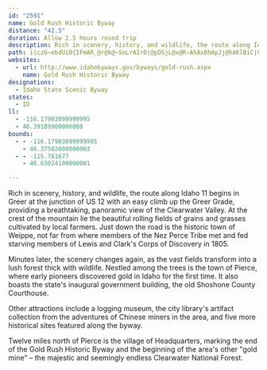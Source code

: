 ```yaml
---
id: "2591"
name: Gold Rush Historic Byway
distance: "42.5"
duration: Allow 2.5 hours round trip
description: Rich in scenery, history, and wildlife, the route along Idaho 11 travels through mountains and forests where early pioneers discovered gold in Idaho for the first time.
path: i|czG~ebdUiB{IFmAR_@r@k@~SoLrAIrD|@pDSjL@x@R~AhAxBhApJj@hAKlBiC|Cw@p@sAz@sCl@_BlCaEfAqAnAe@tADZGd@YTs@EeAYq@SIs@HoG~Bc@\iAzAaD~AcBrBe@Xi@FoCBi@RuA~@sA\uAUg@Ue@e@}A_CoAg@c@_@_@i@Uu@G_AVsD@_AEy@Us@[m@c@_@cAKcB^i@Ai@UyAy@oAcAi@q@Uq@_@g@c@WsAJ[^s@~A_@j@qAn@aBP]AUW?_@DSNKnASb@Qv@mAjByEb@_@`@Er@PfBxAd@XrAPrASjByA\QX?|Bd@jDdBj@HjCJhAXXP\~A@~@G`A]pAI~@DZHX^^`@Lj@?x@YlF}EZq@\sAIkA_@{@yA_AqFkAs@UeDwBwGgDcBs@wDw@u@JiAx@y@Pi@EsAe@u@m@K]g@uCi@mAa@e@c@C}@HURi@r@wA~Ca@f@gCfA_Bb@}CN_@To@x@g@ZiFXo@RgHbAyBf@y@?c@YEWDUHK~AE^KpG_DbEgA|Am@xAw@hDuCvBmANQNq@Ks@a@Uo@X}@~@k@XqELg@L}BfBy@NYKsAsAYKy@GsCd@mAQoAq@[g@Eg@Jk@rBeBvDkBxCsDxAgApGmDfGmExAqAbAmAVo@f@oB^i@h@SXCj@JpAd@tAFd@Qb@a@Xm@^sBNyKxAkUXkC~B{Ed@mBLyB?mEk@aE[y@q@w@sDyB}EaCSc@@{Ab@g@xBkAfAKdA\lB~Af@Rj@Jd@IfKgHjDsCdAeBXy@RcAPmBEkBcCiROmC?wUN_FReAx@aCzNmTxAmCd@sAxBoI`C{JJeADyAA_AsAqMEsAJqDxB}QFyEC{IUgBmBgHKyB?_AJy@vCuOD}@?iF|@sGLyBA{BsBoUEgC~@cb@E{BOyB_@sBgAyCwYge@mCwDk@oAs@}Bc@cCqO}hAUoCIqCNkeA?m`ADmCNmEXmAt@}BlAyA|XkXv\k`@hAaB|@sBn@mCRsBH{GJsk@OeiAAc|Af@kuIKe@o@YkZFyNPyCE_BYwIaFmByAmR}Qk@w@m@mAsEgOe@aAmAsAiBm@kNT_BEcCg@aDaBkQaNiBmBgAeB{Oy^_@k@s@g@mFiBcBgA_BaBaByCsIqWiCoJ}CkMi@{AeImOoCcJmFoMcCgHgF{LcAkB_CeD}A{AcBsAuBaAoQkHwBqAmDoCsJ{HiKmJiE_FeAgCy@yAaB_B_Ak@mBi@eAEsAD}Bn@iCdBeB|@gARuA@sAMcBe@aPoLwBqB_BuCiAsDs@{EkJaw@_AiHe@yAiDyGwSal@_AsB{LuPob@qa@mCsCqMiQwGoJ}D{Hy@gAaFwEe@eA}@mCcAiB{BcDoBaCgCmCcBeAmBe@iC[cB_@}DkBo@k@_AoAiB_EgB{Lu@mDcB_GUcB?sAJqAfB{ID}@Ig@i@sAmJsNi@iB}@sEo@kBi@y@sEyFy@yAYgAUeDh@cMFeFKwJIqAUmA_AeCy@{@oM_HiA_AoAyAcD{Ey@{AYkAEsAHyDSaBO_@s@}@yBaC_@gAIsA^_FEsASqCD{@`@eA`CeCVo@H}@IyB_@gCmBaKy@sBcAmAc@]qAm@cASu@?{K~@_FR{f@GuO?q@Ju@t@yClH[pBKlA@rANfBCpAUr@}A~BUhACpAVjAdAbB^dAHlACh@Kx@St@u@~@}CdBcE`AcAd@m@p@{AzCeAdAgAVu@@}Bm@i@Ey@\UXO`@SdBe@nHSx@]d@k@Pi@]c@g@{@sCs@e@_AK}C?eId@aA`@iAdAs@\gALuA?cAX{@v@mBbDeAhAmE`BaFnDeAPy@A}Am@uAKwDn@aGr@oAj@gE~Di@z@_@hASxBAz@h@rFJxBEzBUpCIrDYr@_@^sB?i@Re@^c@dAsAxE_AlCEf@?j@^`D?r@UrAi@p@uE~B_Bf@eAL}DBeNx@{MfH}FfCwAFgIaAmCMqGIuADu@PcAd@sE`DsB~@s@LsFDsAPi@To@j@iA`BcAhAoSbN{FlHo@l@i@Vu@LsAKi@SiA_AmBeCeBgAsCkAkDs@mK[yADmBZsDdAsBRaKe@u@Py@\mDlD_Af@iAJ}CCaGMcBa@qKmIe@}@Me@_A{Ho@uCiCoI_@eAi@w@}EuDoP{KaFyE_AqBiBcHc@_A_AqA}As@iDSi@McAi@{@u@gHgIaAe@qAWwDcDi@w@Oe@iCaKs@aB_AmAgD}@iAaA_@aAi@eEYs@{MoNe@}@qCoHiBgDuAkB{CiBeAeAaHkMk@m@}Ay@iDoCs@kAe@aCg@}@yGuGgEgD_AkAmD{FcAkAwHuFoU{Qy@y@g@aAYiAQ{By@{g@i@gMe@qBs@mAiCuDo@]wANuAEcA`@y@P_CEmAl@yAdBw@R[?yDq@}BHy@EsB_@sADiBt@cCvAk@r@i@fBm@v@k@@qDgAg@CaA^i@|@_AxDgAnDq@dByCfEgAjAiBxA_DfBiAlDw@rC_AxEKnHS~BSx@a@p@aE`EiBdCo@bAuGdNwLtQyDjIg@pBUzD_@dBo@lAm@p@o@d@{PbI{D|Ay@?y@SaBiBw@Uu@J_BzAYJy@?y@_@wCyBqAYw@XYX_AlBo@l@qDrAiCp@e@Xo@l@wBpEYfAWlCg@v@_@R]EoFyD
websites:
  - url: http://www.idahobyways.gov/byways/gold-rush.aspx
    name: Gold Rush Historic Byway
designations:
  - Idaho State Scenic Byway
states:
  - ID
ll:
  - -116.17903099999995
  - 46.39189900000008
bounds:
  - - -116.17903099999995
    - 46.37582000000003
  - - -115.781677
    - 46.63024100000001

---
```


Rich in scenery, history, and wildlife, the route along Idaho 11 begins in Greer at the junction of US 12 with an easy climb up the Greer Grade, providing a breathtaking, panoramic view of the Clearwater Valley. At the crest of the mountain lie the beautiful rolling fields of grains and grasses cultivated by local farmers. Just down the road is the historic town of Weippe, not far from where members of the Nez Perce Tribe met and fed starving members of Lewis and Clark's Corps of Discovery in 1805.

Minutes later, the scenery changes again, as the vast fields transform into a lush forest thick with wildlife. Nestled among the trees is the town of Pierce, where early pioneers discovered gold in Idaho for the first time. It also boasts the state's inaugural government building, the old Shoshone County Courthouse.

Other attractions include a logging museum, the city library's artifact collection from the adventures of Chinese miners in the area, and five more historical sites featured along the byway.

Twelve miles north of Pierce is the village of Headquarters, marking the end of the Gold Rush Historic Byway and the beginning of the area's other "gold mine" &#8211; the majestic and seemingly endless Clearwater National Forest.
